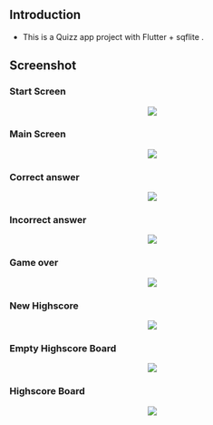 ## Introduction

* This is a Quizz app project with Flutter + sqflite .
## Screenshot

### Start Screen

<p align="center">
  <img  src="https://user-images.githubusercontent.com/109235060/226449392-acb436e9-b598-4bd7-a2fe-ce3e843df808.jpg">
</p>

### Main Screen

<p align="center">
  <img  src="https://user-images.githubusercontent.com/109235060/226449468-cf858cd9-a66a-4c66-a2b6-49f8e7f26947.jpg">
</p>

### Correct answer

<p align="center">
  <img  src="https://user-images.githubusercontent.com/109235060/226449505-ff310971-86a6-4a3c-8de7-2e75289f394d.jpg">
</p>

### Incorrect answer

<p align="center">
  <img  src="https://user-images.githubusercontent.com/109235060/226449551-998893e5-2e0e-4aeb-ae11-3b9c4305a5c8.jpg">
</p>

### Game over

<p align="center">
  <img  src="https://user-images.githubusercontent.com/109235060/226449622-e937ba0d-baf0-4bda-8c3c-02bffc03b91e.jpg">
</p>

### New Highscore

<p align="center">
  <img  src="https://user-images.githubusercontent.com/109235060/226449666-d00db048-ef8e-483d-b0e6-d33553322446.jpg">
</p>

### Empty Highscore Board

<p align="center">
  <img  src="https://user-images.githubusercontent.com/109235060/226449707-66941e90-fef8-4f4b-8773-d9361f7ed8fe.jpg">
</p>

### Highscore Board

<p align="center">
  <img  src="https://user-images.githubusercontent.com/109235060/226449743-9e745533-0f8d-4624-87be-e17b31fb30e1.jpg">
</p>
